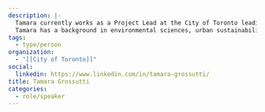 ```yaml
---
description: |-
  Tamara currently works as a Project Lead at the City of Toronto leading community engagement in climate action. She is passionate about the environment and loves working together with community leaders to make our city a better place.
  Tamara has a background in environmental sciences, urban sustainability, community engagement and policy development and has worked in sustainability consulting, public and academic environmental sectors.
tags:
  - type/person
organization:
  - "[[City of Toronto]]"
social:
  linkedin: https://www.linkedin.com/in/tamara-grossutti/
title: Tamara Grossutti
categories:
  - role/speaker
---
```

